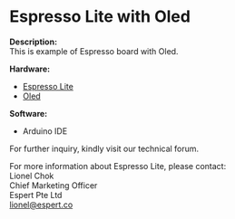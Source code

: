 # Espresso Lite with Oled
<b>Description:</b><br/>
This is example of Espresso board with Oled.  

<b> Hardware:</b><br/>
<ul><li><a href="http://www.cytron.com.my/p-espresso-lite-v2-0" target="_blank">Espresso Lite</a></li>
<li><a href="" target="_blank">Oled</a></li></ul>

<b>Software:</b><br/>
<ul><li>Arduino IDE</li></ul>

For further inquiry, kindly visit our technical forum.

For more information about Espresso Lite, please contact:<br/>
Lionel Chok<br/>
Chief Marketing Officer<br/>
Espert Pte Ltd<br/>
lionel@espert.co<br/>
